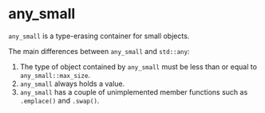 # any_small
`any_small` is a type-erasing container for small objects.

The main differences between `any_small` and `std::any`:

1. The type of object contained by `any_small` must be less than or equal to `any_small::max_size`.
2. `any_small` always holds a value.
3. `any_small` has a couple of unimplemented member functions such as `.emplace()` and `.swap()`.

